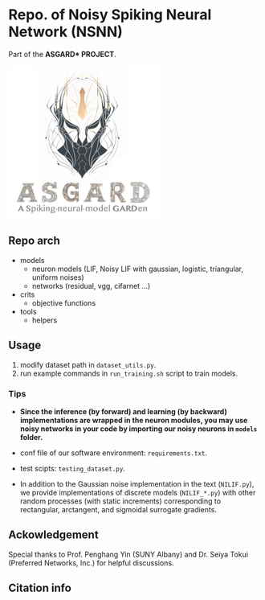 <!--
 * @Author: ----
 * @Date: 2022-04-09 11:57:47
 * @LastEditors: GhMa
 * @LastEditTime: 2023-05-02 19:35:49
-->
# Repo. of Noisy Spiking Neural Network (NSNN)

Part of the __ASGARD* PROJECT__.

![Porject ASGARD](https://github.com/genema/Noisy-Spiking-Neuron-Nets/raw/master/proj_logo.jpg)

## Repo arch
- models
  - neuron models (LIF, Noisy LIF with gaussian, logistic, triangular, uniform noises)
  - networks (residual, vgg, cifarnet ...)
- crits
  - objective functions
- tools
  - helpers

## Usage

1. modify dataset path in `dataset_utils.py`.
2. run example commands in `run_training.sh` script to train models. 

### Tips
* **Since the inference (by forward) and learning (by backward) implementations are wrapped in the neuron modules, you may use noisy networks in your code by importing our  noisy neurons in `models` folder.**

* conf file of our software environment: `requirements.txt`.
* test scipts: `testing_dataset.py`.
* In addition to the Gaussian noise implementation in the text (`NILIF.py`), we provide implementations of discrete models (`NILIF_*.py`) with other random processes (with static increments) corresponding to rectangular, arctangent, and sigmoidal surrogate gradients.

## Ackowledgement

Special thanks to Prof. Penghang Yin (SUNY Albany) and Dr. Seiya Tokui (Preferred Networks, Inc.) for helpful discussions.

## Citation info


